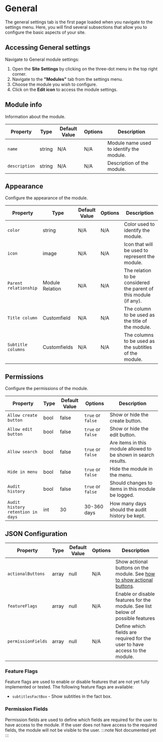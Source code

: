 # General

The general settings tab is the first page loaded when you navigate to the settings menu. Here, you will find several subsections that allow you to configure the basic aspects of your site.

## Accessing General settings

Navigate to General module settings:

1. Open the **Site Settings** by clicking on the three-dot menu in the top right corner.
2. Navigate to the **"Modules"** tab from the settings menu.
3. Choose the module you wish to configure.
4. Click on the **Edit icon** to access the module settings.

## Module info

Information about the module.

| Property                 | Type    | Default Value  | Options        | Description                                                                 |
|--------------------------|---------|----------------|----------------|-----------------------------------------------------------------------------|
| `name`                   | string  | N/A            | N/A            | Module name used to identify the module.                           |
| `description`            | string  | N/A            | N/A            | Description of the module.        |

## Appearance

Configure the appearance of the module.

| Property                 | Type    | Default Value  | Options        | Description                                                                 |
|--------------------------|---------|----------------|----------------|-----------------------------------------------------------------------------|
| `color`                  | string  | N/A            | N/A            | Color used to identify the module.                           |
| `icon`                   | image   | N/A            | N/A            | Icon that will be used to represent the module.        |
| `Parent relationship`    | Module Relation    | N/A            | N/A            | The relation to be considered the parent of this module (if any).        |
| `Title column`          | Customfield  | N/A            | N/A            | The column to be used as the title of the module.        |
| `Subtitle columns`          | Customfields  | N/A            | N/A            | The columns to be used as the subtitles of the module.        |

## Permissions

Configure the permissions of the module.

| Property                 | Type    | Default Value  | Options        | Description                                                                 |
|--------------------------|---------|----------------|----------------|-----------------------------------------------------------------------------|
| `Allow create button`   | bool    | false          | `true` or `false` | Show or hide the create button. |
| `Allow edit button`     | bool    | false          | `true` or `false` | Show or hide the edit button. |
| `Allow search`          | bool    | false          | `true` or `false` | Are items in this module allowed to be shown in search results. |
| `Hide in menu`          | bool    | false          | `true` or `false` | Hide the module in the menu. |	
| `Audit history`         | bool    | false          | `true` or `false` | Should changes to items in this module be logged. |
| `Audit history retention in days` | int | 30          | 30-360 days            | How many days should the audit history be kept. |

## JSON Configuration

| Property                 | Type    | Default Value  | Options        | Description                                                                 |
|--------------------------|---------|----------------|----------------|-----------------------------------------------------------------------------|
| `actionalButtons`     | array  | null           | N/A            | Show actional buttons on the module. See [how to show actional buttons](/docs/sites/actionalbuttons/how-to-use). |
| `featureFlags`        | array  | null           | N/A            | Enable or disable features for the module. See list below of possible features |
| `permissionFields`    | array  | null           | N/A            | Define which fields are required for the user to have access to the module. |

### Feature Flags

Feature flags are used to enable or disable features that are not yet fully implemented or tested. The following feature flags are available:

- `subtitlesFactBox` - Show subtitles in the fact box.

### Permission Fields
Permission fields are used to define which fields are required for the user to have access to the module. If the user does not have access to the required fields, the module will not be visible to the user.
:::note
Not documented yet
:::